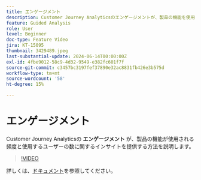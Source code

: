 ```yaml
---
title: エンゲージメント
description: Customer Journey Analyticsのエンゲージメントが、製品の機能を使用する頻度と使用するユーザーの数に関するインサイトをどのように提供するかを説明します。
feature: Guided Analysis
role: User
level: Beginner
doc-type: Feature Video
jira: KT-15095
thumbnail: 3429489.jpeg
last-substantial-update: 2024-06-14T00:00:00Z
exl-id: 4fbe9012-58c9-4d32-9549-e382fc601f7f
source-git-commit: c3457bc3197fef37890e32ac8831fb426e3b575d
workflow-type: tm+mt
source-wordcount: '58'
ht-degree: 15%

---
```


# エンゲージメント

Customer Journey Analyticsの **エンゲージメント** が、製品の機能が使用される頻度と使用するユーザーの数に関するインサイトを提供する方法を説明します。

>[!VIDEO](https://video.tv.adobe.com/v/3429489/&learn=on)

詳しくは、[ドキュメント](https://experienceleague.adobe.com/en/docs/analytics-platform/using/guided-analysis/feature-matrix/engagement)を参照してください。
